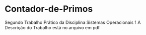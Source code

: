 # Contador-de-Primos
Segundo Trabalho Prático da Disciplina Sistemas Operacionais 1
A Descrição do Trabalho está no arquivo em pdf
